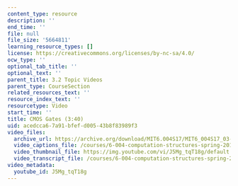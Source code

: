 ```yaml
---
content_type: resource
description: ''
end_time: ''
file: null
file_size: '5664811'
learning_resource_types: []
license: https://creativecommons.org/licenses/by-nc-sa/4.0/
ocw_type: ''
optional_tab_title: ''
optional_text: ''
parent_title: 3.2 Topic Videos
parent_type: CourseSection
related_resources_text: ''
resource_index_text: ''
resourcetype: Video
start_time: ''
title: CMOS Gates (3:40)
uid: acedcca6-7a91-bfef-d005-43b8f83989f3
video_files:
  archive_url: https://archive.org/download/MIT6.004S17/MIT6_004S17_03-02-05_300k.mp4
  video_captions_file: /courses/6-004-computation-structures-spring-2017/4c3e3e90462459d896e21da69ab33785_J5Mg_tqT18g.vtt
  video_thumbnail_file: https://img.youtube.com/vi/J5Mg_tqT18g/default.jpg
  video_transcript_file: /courses/6-004-computation-structures-spring-2017/304d038e6b4c94b60765c9c4a2142f7a_J5Mg_tqT18g.pdf
video_metadata:
  youtube_id: J5Mg_tqT18g
---
```

